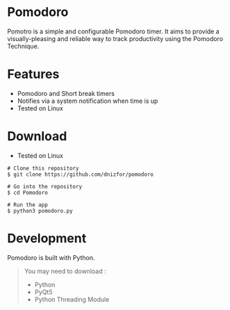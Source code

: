 ﻿# Pomodoro 
Pomotro is a simple and configurable Pomodoro timer. It aims to provide a visually-pleasing and reliable way to track productivity using the Pomodoro Technique.


# Features

- Pomodoro and Short break timers
- Notifies via a system notification when time is up
- Tested on Linux

# Download
 
 - Tested on Linux
```
# Clone this repository
$ git clone https://github.com/dnizfor/pomodoro
```
```
# Go into the repository
$ cd Pomodoro
```
```
# Run the app
$ python3 pomodoro.py
```

# Development

Pomodoro is built with  Python.

> You may need to download : 
> - Python
> - PyQt5
> - Python Threading Module

